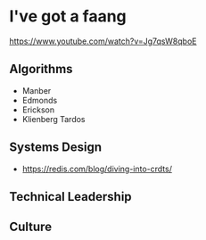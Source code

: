 # I've got a faang

https://www.youtube.com/watch?v=Jg7qsW8qboE

## Algorithms

* Manber
* Edmonds
* Erickson
* Klienberg Tardos

## Systems Design

* https://redis.com/blog/diving-into-crdts/

## Technical Leadership

## Culture
